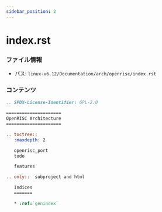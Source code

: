 ```yaml
---
sidebar_position: 2
---
```

# index.rst

### ファイル情報

- パス: `linux-v6.12/Documentation/arch/openrisc/index.rst`

### コンテンツ

```rst
.. SPDX-License-Identifier: GPL-2.0

=====================
OpenRISC Architecture
=====================

.. toctree::
   :maxdepth: 2

   openrisc_port
   todo

   features

.. only::  subproject and html

   Indices
   =======

   * :ref:`genindex`

```
